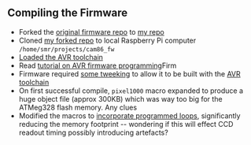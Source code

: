## Compiling the Firmware

* Forked the [original firmware repo](https://github.com/axsdenied/cam86_fw) to [my repo](https://github.com/smr547/cam86_fw)
* Cloned [my forked repo](https://github.com/smr547/cam86_fw) to local Raspberry Pi computer ``/home/smr/projects/cam86_fw``
* [Loaded the AVR toolchain](https://github.com/NicoHood/NicoHood.github.io/wiki/How-to-(cross-)compile-AVR-programs-with-Raspberry-Pi)
* Read [tutorial on AVR firmware programming](https://davecturner.github.io/2019/02/23/programming-avr-microcontrollers.html)Firm
* Firmware required [some tweeking](https://github.com/smr547/cam86_fw/commit/4b21ddc64c1e530558b1b4bb644aea4e3002d93a#diff-e259f5aede15bbde1e829fd71b20b474)
to allow it to be built with the [AVR toolchain](https://github.com/NicoHood/NicoHood.github.io/wiki/How-to-(cross-)compile-AVR-programs-with-Raspberry-Pi)
* On first successful compile, ``pixel1000`` macro expanded to produce a huge object file (approx 300KB) which was way too big for the ATMeg328 flash memory.
Any clues
* Modified the macros to [incorporate programmed loops](https://github.com/smr547/cam86_fw/commit/fa0dd519e622a44199ec0d2d5a90406b3ca708b4#diff-e259f5aede15bbde1e829fd71b20b474),
significantly reducing the memory footprint -- wondering if this will effect CCD readout timing possibly introducing artefacts? 
